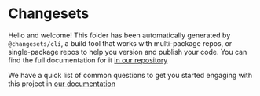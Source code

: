 # Changesets

Hello and welcome! This folder has been automatically generated by `@changesets/cli`, a
build tool that works
with multi-package repos, or single-package repos to help you version and publish your
code. You can
find the full documentation for
it [in our repository](https://github.com/changesets/changesets)

We have a quick list of common questions to get you started engaging with this project in
[our documentation](https://github.com/changesets/changesets/blob/main/docs/common-questions.md)
